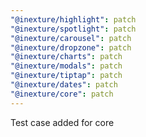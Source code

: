 ```yaml
---
"@inexture/highlight": patch
"@inexture/spotlight": patch
"@inexture/carousel": patch
"@inexture/dropzone": patch
"@inexture/charts": patch
"@inexture/modals": patch
"@inexture/tiptap": patch
"@inexture/dates": patch
"@inexture/core": patch
---
```


Test case added for core
